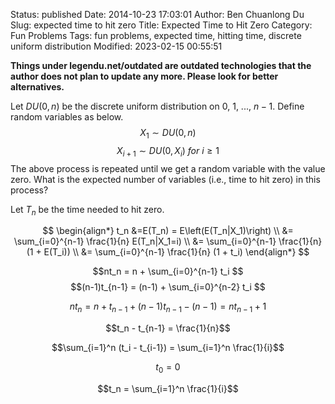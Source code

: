 Status: published
Date: 2014-10-23 17:03:01
Author: Ben Chuanlong Du
Slug: expected time to hit zero
Title: Expected Time to Hit Zero
Category: Fun Problems
Tags: fun problems, expected time, hitting time, discrete uniform distribution
Modified: 2023-02-15 00:55:51

**Things under legendu.net/outdated are outdated technologies that the author does not plan to update any more. Please look for better alternatives.**

Let $DU(0, n)$ be the discrete uniform distribution on $0$, $1$, ..., $n-1$.
Define random variables as below.
$$X_1 \sim DU(0, n)$$
$$X_{i+1} \sim DU(0, X_{i}) \ for \ i \ge 1$$
The above process is repeated until we get a random variable with the value zero.
What is the expected number of variables 
(i.e., time to hit zero) in this process?

Let $T_n$ be the time needed to hit zero.

$$
\begin{align*}
t_n &=E(T_n) = E\left(E(T_n|X_1)\right) \\
    &= \sum_{i=0}^{n-1} \frac{1}{n} E(T_n|X_1=i)  \\
    &= \sum_{i=0}^{n-1} \frac{1}{n} (1 + E(T_i))  \\
    &= \sum_{i=0}^{n-1} \frac{1}{n} (1 + t_i)  
\end{align*}
$$

$$nt_n = n + \sum_{i=0}^{n-1} t_i $$
$$(n-1)t_{n-1} = (n-1) + \sum_{i=0}^{n-2} t_i $$

$$
nt_n = n + t_{n-1} + (n-1)t_{n-1} - (n-1)
= nt_{n-1} + 1
$$

$$t_n - t_{n-1} = \frac{1}{n}$$

$$\sum_{i=1}^n (t_i - t_{i-1}) = \sum_{i=1}^n \frac{1}{i}$$

$$t_0 = 0$$

$$t_n = \sum_{i=1}^n \frac{1}{i}$$
